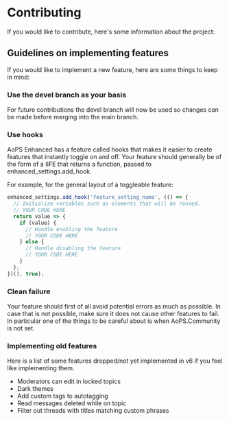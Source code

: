 # Contributing
If you would like to contribute, here's some information about the project:

## Guidelines on implementing features
If you would like to implement a new feature, here are some things to keep in mind:

### Use the devel branch as your basis
For future contributions the devel branch will now be used so changes can be made before merging into the main branch.

### Use hooks
AoPS Enhanced has a feature called hooks that makes it easier to create features that instantly toggle on and off.
Your feature should generally be of the form of a IIFE that returns a function, passed to enhanced_settings.add_hook.

For example, for the general layout of a toggleable feature:
```javascript
enhanced_settings.add_hook('feature_setting_name', (() => {
  // Initialize variables such as elements that will be reused.
  // YOUR CODE HERE
  return value => {
    if (value) {
      // Handle enabling the feature
      // YOUR CODE HERE
    } else {
      // Handle disabling the feature
      // YOUR CODE HERE
    }
  };
})(), true);
```

### Clean failure
Your feature should first of all avoid potential errors as much as possible.
In case that is not possible, make sure it does not cause other features to fail.
In particular one of the things to be careful about is when AoPS.Community is not set.

### Implementing old features
Here is a list of some features dropped/not yet implemented in v6 if you feel like implementing them.
* Moderators can edit in locked topics
* Dark themes
* Add custom tags to autotagging
* Read messages deleted while on topic
* Filter out threads with titles matching custom phrases
